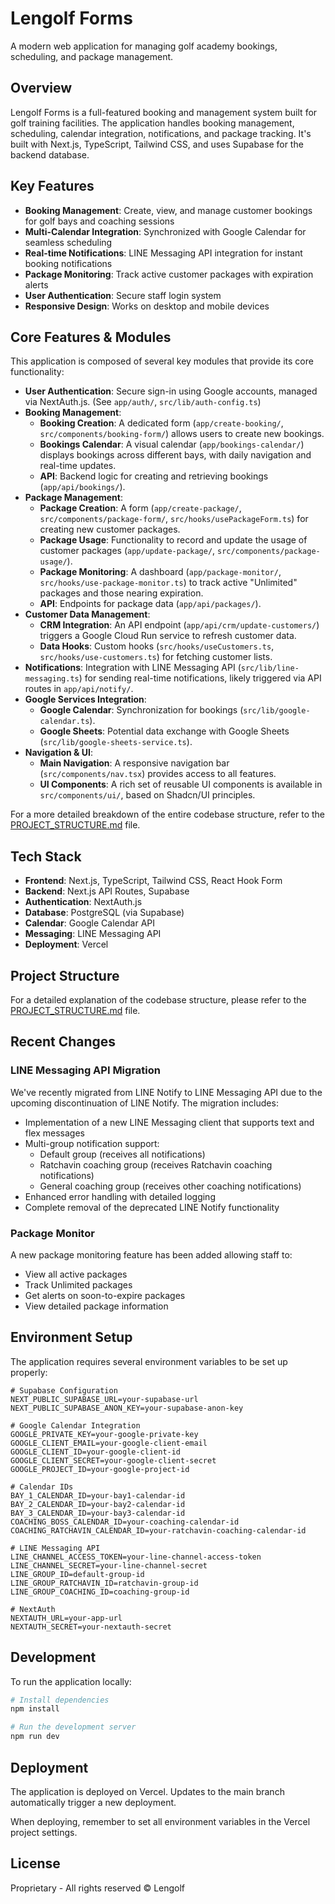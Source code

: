 # Lengolf Forms

A modern web application for managing golf academy bookings, scheduling, and package management.

## Overview

Lengolf Forms is a full-featured booking and management system built for golf training facilities. The application handles booking management, scheduling, calendar integration, notifications, and package tracking. It's built with Next.js, TypeScript, Tailwind CSS, and uses Supabase for the backend database.

## Key Features

- **Booking Management**: Create, view, and manage customer bookings for golf bays and coaching sessions
- **Multi-Calendar Integration**: Synchronized with Google Calendar for seamless scheduling
- **Real-time Notifications**: LINE Messaging API integration for instant booking notifications
- **Package Monitoring**: Track active customer packages with expiration alerts
- **User Authentication**: Secure staff login system
- **Responsive Design**: Works on desktop and mobile devices

## Core Features & Modules

This application is composed of several key modules that provide its core functionality:

*   **User Authentication**: Secure sign-in using Google accounts, managed via NextAuth.js. (See `app/auth/`, `src/lib/auth-config.ts`)
*   **Booking Management**:
    *   **Booking Creation**: A dedicated form (`app/create-booking/`, `src/components/booking-form/`) allows users to create new bookings.
    *   **Bookings Calendar**: A visual calendar (`app/bookings-calendar/`) displays bookings across different bays, with daily navigation and real-time updates.
    *   **API**: Backend logic for creating and retrieving bookings (`app/api/bookings/`).
*   **Package Management**:
    *   **Package Creation**: A form (`app/create-package/`, `src/components/package-form/`, `src/hooks/usePackageForm.ts`) for creating new customer packages.
    *   **Package Usage**: Functionality to record and update the usage of customer packages (`app/update-package/`, `src/components/package-usage/`).
    *   **Package Monitoring**: A dashboard (`app/package-monitor/`, `src/hooks/use-package-monitor.ts`) to track active "Unlimited" packages and those nearing expiration.
    *   **API**: Endpoints for package data (`app/api/packages/`).
*   **Customer Data Management**:
    *   **CRM Integration**: An API endpoint (`app/api/crm/update-customers/`) triggers a Google Cloud Run service to refresh customer data.
    *   **Data Hooks**: Custom hooks (`src/hooks/useCustomers.ts`, `src/hooks/use-customers.ts`) for fetching customer lists.
*   **Notifications**: Integration with LINE Messaging API (`src/lib/line-messaging.ts`) for sending real-time notifications, likely triggered via API routes in `app/api/notify/`.
*   **Google Services Integration**:
    *   **Google Calendar**: Synchronization for bookings (`src/lib/google-calendar.ts`).
    *   **Google Sheets**: Potential data exchange with Google Sheets (`src/lib/google-sheets-service.ts`).
*   **Navigation & UI**:
    *   **Main Navigation**: A responsive navigation bar (`src/components/nav.tsx`) provides access to all features.
    *   **UI Components**: A rich set of reusable UI components is available in `src/components/ui/`, based on Shadcn/UI principles.

For a more detailed breakdown of the entire codebase structure, refer to the [PROJECT_STRUCTURE.md](PROJECT_STRUCTURE.md) file.

## Tech Stack

- **Frontend**: Next.js, TypeScript, Tailwind CSS, React Hook Form
- **Backend**: Next.js API Routes, Supabase
- **Authentication**: NextAuth.js
- **Database**: PostgreSQL (via Supabase)
- **Calendar**: Google Calendar API
- **Messaging**: LINE Messaging API
- **Deployment**: Vercel

## Project Structure

For a detailed explanation of the codebase structure, please refer to the [PROJECT_STRUCTURE.md](PROJECT_STRUCTURE.md) file.

## Recent Changes

### LINE Messaging API Migration

We've recently migrated from LINE Notify to LINE Messaging API due to the upcoming discontinuation of LINE Notify. The migration includes:

- Implementation of a new LINE Messaging client that supports text and flex messages
- Multi-group notification support:
  - Default group (receives all notifications)
  - Ratchavin coaching group (receives Ratchavin coaching notifications)
  - General coaching group (receives other coaching notifications)
- Enhanced error handling with detailed logging
- Complete removal of the deprecated LINE Notify functionality

### Package Monitor

A new package monitoring feature has been added allowing staff to:

- View all active packages
- Track Unlimited packages
- Get alerts on soon-to-expire packages
- View detailed package information

## Environment Setup

The application requires several environment variables to be set up properly:

```
# Supabase Configuration
NEXT_PUBLIC_SUPABASE_URL=your-supabase-url
NEXT_PUBLIC_SUPABASE_ANON_KEY=your-supabase-anon-key

# Google Calendar Integration
GOOGLE_PRIVATE_KEY=your-google-private-key
GOOGLE_CLIENT_EMAIL=your-google-client-email
GOOGLE_CLIENT_ID=your-google-client-id
GOOGLE_CLIENT_SECRET=your-google-client-secret
GOOGLE_PROJECT_ID=your-google-project-id

# Calendar IDs
BAY_1_CALENDAR_ID=your-bay1-calendar-id
BAY_2_CALENDAR_ID=your-bay2-calendar-id
BAY_3_CALENDAR_ID=your-bay3-calendar-id
COACHING_BOSS_CALENDAR_ID=your-coaching-calendar-id
COACHING_RATCHAVIN_CALENDAR_ID=your-ratchavin-coaching-calendar-id

# LINE Messaging API
LINE_CHANNEL_ACCESS_TOKEN=your-line-channel-access-token
LINE_CHANNEL_SECRET=your-line-channel-secret
LINE_GROUP_ID=default-group-id
LINE_GROUP_RATCHAVIN_ID=ratchavin-group-id
LINE_GROUP_COACHING_ID=coaching-group-id

# NextAuth
NEXTAUTH_URL=your-app-url
NEXTAUTH_SECRET=your-nextauth-secret
```

## Development

To run the application locally:

```bash
# Install dependencies
npm install

# Run the development server
npm run dev
```

## Deployment

The application is deployed on Vercel. Updates to the main branch automatically trigger a new deployment.

When deploying, remember to set all environment variables in the Vercel project settings.

## License

Proprietary - All rights reserved © Lengolf 